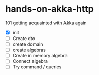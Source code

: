 # hands-on-akka-http

101 getting acquainted with Akka again

-[X] init
-[ ] Create dto
-[ ] create domain
-[ ] create algebras
-[ ] Create in memory algebra
-[ ] Connect algebra
-[ ] Try command / queries
